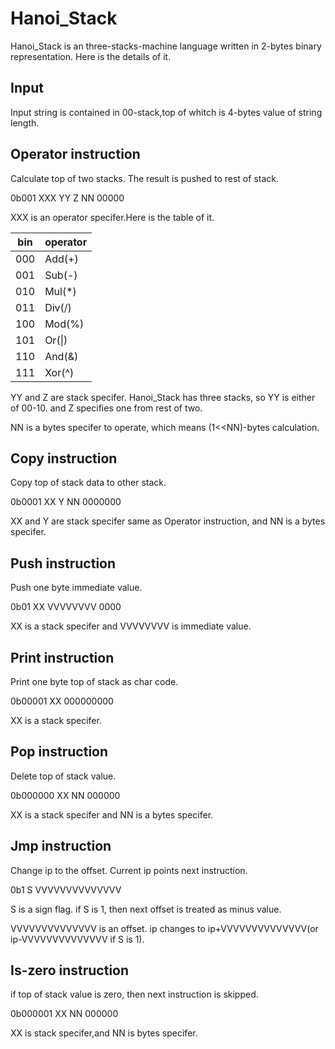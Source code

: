 # Hanoi_Stack

Hanoi_Stack is an three-stacks-machine language written in 2-bytes binary representation.
Here is the details of it.

## Input
Input string is contained in 00-stack,top of whitch is 4-bytes value of string length.

## Operator instruction

Calculate top of two stacks. The result is pushed to rest of stack.

0b001 XXX YY Z NN 00000

XXX is an operator specifer.Here is the table of it.

|bin |operator
|----|-----
|000 |Add(+)
|001 |Sub(-)
|010 |Mul(\*)
|011 |Div(/)
|100 |Mod(%)
|101 |Or(\|)
|110 |And(&)
|111 |Xor(^)

YY and Z are stack specifer. Hanoi_Stack has three stacks, so YY is either of 00-10. and Z specifies one from rest of two.

NN is a bytes specifer to operate, which means (1<<NN)-bytes calculation.

## Copy instruction

Copy top of stack data to other stack.

0b0001 XX Y NN 0000000

XX and Y are stack specifer same as Operator instruction, and NN is a bytes specifer.

## Push instruction

Push one byte immediate value.

0b01 XX VVVVVVVV 0000

XX is a stack specifer and VVVVVVVV is immediate value.

## Print instruction

Print one byte top of stack as char code.

0b00001 XX 000000000

XX is a stack specifer.

## Pop instruction
Delete top of stack value.

0b000000 XX NN 000000

XX is a stack specifer and NN is a bytes specifer.

## Jmp instruction
Change ip to the offset. Current ip points next instruction.

0b1 S VVVVVVVVVVVVVV

S is a sign flag. if S is 1, then next offset is treated as minus value.

VVVVVVVVVVVVVV is an offset. ip changes to ip+VVVVVVVVVVVVVV(or ip-VVVVVVVVVVVVVV if S is 1).

## Is-zero instruction
if top of stack value is zero, then next instruction is skipped.

0b000001 XX NN 000000

XX is stack specifer,and NN is bytes specifer.
